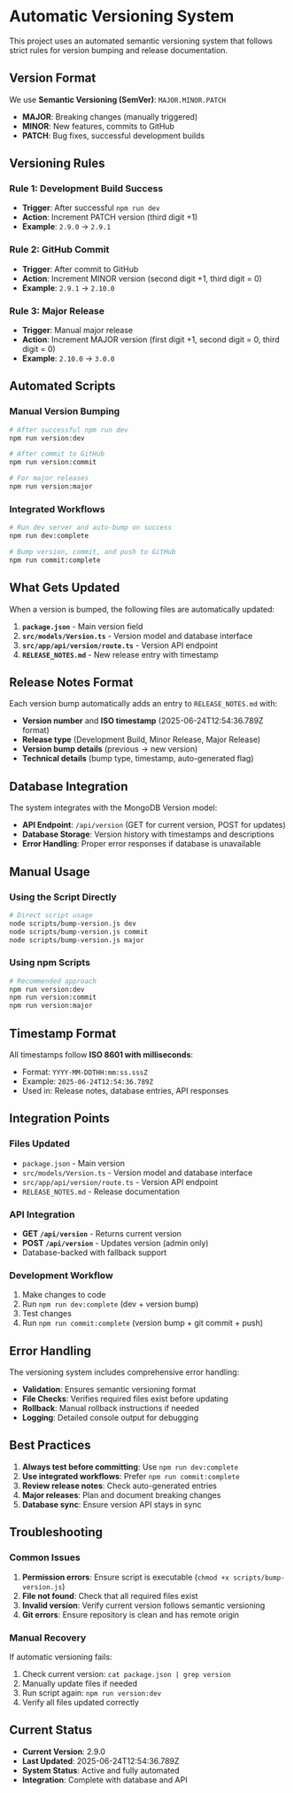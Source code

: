 # Automatic Versioning System

This project uses an automated semantic versioning system that follows strict rules for version bumping and release documentation.

## Version Format

We use **Semantic Versioning (SemVer)**: `MAJOR.MINOR.PATCH`

- **MAJOR**: Breaking changes (manually triggered)
- **MINOR**: New features, commits to GitHub
- **PATCH**: Bug fixes, successful development builds

## Versioning Rules

### Rule 1: Development Build Success
- **Trigger**: After successful `npm run dev`
- **Action**: Increment PATCH version (third digit +1)
- **Example**: `2.9.0` → `2.9.1`

### Rule 2: GitHub Commit
- **Trigger**: After commit to GitHub
- **Action**: Increment MINOR version (second digit +1, third digit = 0)
- **Example**: `2.9.1` → `2.10.0`

### Rule 3: Major Release
- **Trigger**: Manual major release
- **Action**: Increment MAJOR version (first digit +1, second digit = 0, third digit = 0)
- **Example**: `2.10.0` → `3.0.0`

## Automated Scripts

### Manual Version Bumping

```bash
# After successful npm run dev
npm run version:dev

# After commit to GitHub
npm run version:commit

# For major releases
npm run version:major
```

### Integrated Workflows

```bash
# Run dev server and auto-bump on success
npm run dev:complete

# Bump version, commit, and push to GitHub
npm run commit:complete
```

## What Gets Updated

When a version is bumped, the following files are automatically updated:

1. **`package.json`** - Main version field
2. **`src/models/Version.ts`** - Version model and database interface
3. **`src/app/api/version/route.ts`** - Version API endpoint
4. **`RELEASE_NOTES.md`** - New release entry with timestamp

## Release Notes Format

Each version bump automatically adds an entry to `RELEASE_NOTES.md` with:

- **Version number** and **ISO timestamp** (2025-06-24T12:54:36.789Z format)
- **Release type** (Development Build, Minor Release, Major Release)
- **Version bump details** (previous → new version)
- **Technical details** (bump type, timestamp, auto-generated flag)

## Database Integration

The system integrates with the MongoDB Version model:

- **API Endpoint**: `/api/version` (GET for current version, POST for updates)
- **Database Storage**: Version history with timestamps and descriptions
- **Error Handling**: Proper error responses if database is unavailable

## Manual Usage

### Using the Script Directly

```bash
# Direct script usage
node scripts/bump-version.js dev
node scripts/bump-version.js commit  
node scripts/bump-version.js major
```

### Using npm Scripts

```bash
# Recommended approach
npm run version:dev
npm run version:commit
npm run version:major
```

## Timestamp Format

All timestamps follow **ISO 8601 with milliseconds**:
- Format: `YYYY-MM-DDTHH:mm:ss.sssZ`
- Example: `2025-06-24T12:54:36.789Z`
- Used in: Release notes, database entries, API responses

## Integration Points

### Files Updated
- `package.json` - Main version
- `src/models/Version.ts` - Version model and database interface
- `src/app/api/version/route.ts` - Version API endpoint
- `RELEASE_NOTES.md` - Release documentation

### API Integration
- **GET `/api/version`** - Returns current version
- **POST `/api/version`** - Updates version (admin only)
- Database-backed with fallback support

### Development Workflow
1. Make changes to code
2. Run `npm run dev:complete` (dev + version bump)
3. Test changes
4. Run `npm run commit:complete` (version bump + git commit + push)

## Error Handling

The versioning system includes comprehensive error handling:

- **Validation**: Ensures semantic versioning format
- **File Checks**: Verifies required files exist before updating
- **Rollback**: Manual rollback instructions if needed
- **Logging**: Detailed console output for debugging

## Best Practices

1. **Always test before committing**: Use `npm run dev:complete`
2. **Use integrated workflows**: Prefer `npm run commit:complete`
3. **Review release notes**: Check auto-generated entries
4. **Major releases**: Plan and document breaking changes
5. **Database sync**: Ensure version API stays in sync

## Troubleshooting

### Common Issues

1. **Permission errors**: Ensure script is executable (`chmod +x scripts/bump-version.js`)
2. **File not found**: Check that all required files exist
3. **Invalid version**: Verify current version follows semantic versioning
4. **Git errors**: Ensure repository is clean and has remote origin

### Manual Recovery

If automatic versioning fails:

1. Check current version: `cat package.json | grep version`
2. Manually update files if needed
3. Run script again: `npm run version:dev`
4. Verify all files updated correctly

## Current Status

- **Current Version**: 2.9.0
- **Last Updated**: 2025-06-24T12:54:36.789Z
- **System Status**: Active and fully automated
- **Integration**: Complete with database and API
